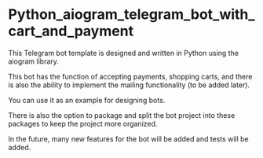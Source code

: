 # Python_aiogram_telegram_bot_with_cart_and_payment
This Telegram bot template is designed and written in Python using the aiogram library.

This bot has the function of accepting payments, shopping carts, and there is also the ability to implement the mailing functionality (to be added later).

You can use it as an example for designing bots.

There is also the option to package and split the bot project into these packages to keep the project more organized.

In the future, many new features for the bot will be added and tests will be added.
